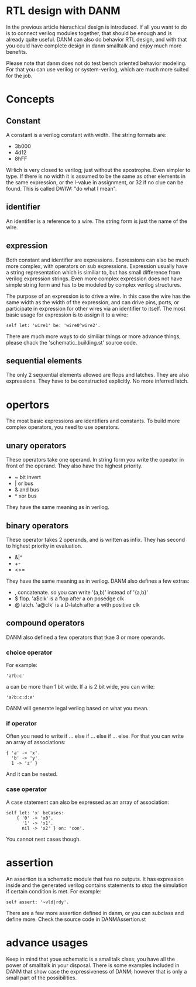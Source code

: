 RTL design with DANM
====================

In the previous article hierachical design is introduced. If all you
want to do is to connect verilog modules together, that should be
enough and is already quite useful. DANM can also do behavior RTL
design, and with that you could have complete design in danm smalltalk
and enjoy much more benefits. 

Please note that danm does not do test bench oriented behavior
modeling. For that you can use verilog or system-verilog, which are
much more suited for the job.

# Concepts #

## Constant ##

A constant is a verilog constant with width. The string formats are:

 * 3b000
 * 4d12
 * 8hFF

WHich is very closed to verilog; just without the apostrophe. Even
simpler to type. If there is no width it is assumed to be the same as
other elements in the same expression, or the l-value in assignment,
or 32 if no clue can be found. This is called DWIW: "do what I mean".

## identifier ##

An identifier is a reference to a wire. The string form is just the
name of the wire. 

## expression ##

Both constant and identifier are expressions. Expressions can also be
much more complex, with operators on sub expressions. Expression
usually have a string representation which is similiar to, but has
small difference from verilog expression strings. Even more complex
expression does not have simple string form and has to be modeled by
complex verilog structures. 

The purpose of an expression is to drive a wire. In this case the wire
has the same width as the width of the expression, and can drive pins,
ports, or participate in expression for other wires via an identifier
to itself. The most basic usage for expression is to assign it to a
wire:

	self let: 'wire1' be: 'wire0^wire2'.
	
There are much more ways to do similiar things or more advance things,
please chack the 'schematic_building.st' source code.

## sequential elements ##

The only 2 sequential elements allowed are flops and latches. They are
also expressions. They have to be constructed explicitly. No more
inferred latch.

# opertors #

The most basic expressions are identifiers and constants. To build
more complex operators, you need to use operators. 

## unary operators ##

These operators take one operand. In string form you write the opeator
in front of the operand. They also have the highest priority.

 * ~ bit invert
 * | or bus
 * & and bus
 * ^ xor bus
 
They have the same meaning as in verilog.

## binary operators ##

These operator takes 2 operands, and is written as infix. They has
second to highest priority in evaluation.

 * &|^
 * +-
 * <>=
 
They have the same meaning as in verilog. DANM also defines a few
extras:

 * , concatenate. so you can write '(a,b)' instead of '{a,b}' 
 * $ flop. 'a$clk' is a flop after a on posedge clk
 * @ latch. 'a@clk' is a D-latch after a with positive clk
 
## compound operators ##

DANM also defined a few operators that tkae 3 or more operands. 

### choice operator ###

For example:

    'a?b:c'

a can be more than 1 bit wide. If a is 2 bit wide, you can write:

    'a?b:c:d:e'
	
DANM will generate legal verilog based on what you mean.

### if operator ###

Often you need to write if ... else if ... else if ... else. For that
you can write an array of associations:

    { 'a' -> 'x'.
	  'b' -> 'y'.
	  1 -> 'z' }

And it can be nested. 

### case operator ###

A case statement can also be expressed as an array of association:

	self let: 'x' beCases: 
		{ '0' -> 'x0'.
		  '1' -> 'x1'.
		  nil -> 'x2' } on: 'con'.
		  
You cannot nest cases though. 

# assertion #

An assertion is a schematic module that has no outputs. It has
expression inside and the generated verilog contains statements to
stop the simulation if certain condition is met. For example:

	self assert: '~vld|rdy'.

There are a few more assertion defined in danm, or you can subclass
and define more. Check the source code in DANMAssertion.st

# advance usages #

Keep in mind that youe schematic is a smalltalk class; you have all
the power of smalltalk in your disposal. There is some examples
included in DANM that show case the expressiveness of DANM; however
that is only a small part of the possibilities. 



	
